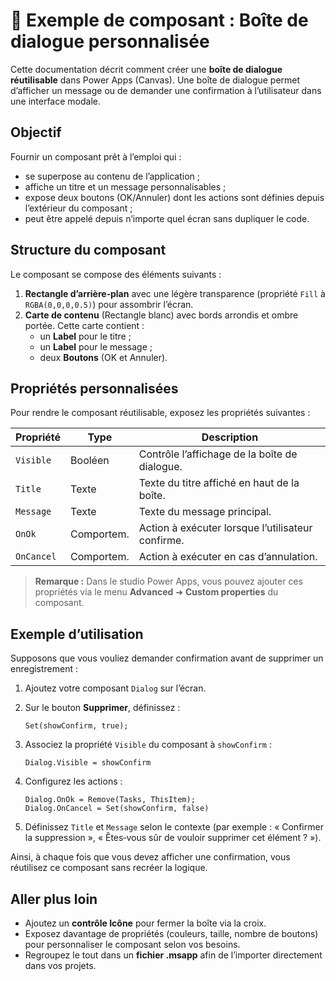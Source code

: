 # 🧩 Exemple de composant : Boîte de dialogue personnalisée

Cette documentation décrit comment créer une **boîte de dialogue réutilisable**
dans Power Apps (Canvas). Une boîte de dialogue permet d’afficher un
message ou de demander une confirmation à l’utilisateur dans une
interface modale.

## Objectif

Fournir un composant prêt à l’emploi qui :

- se superpose au contenu de l’application ;
- affiche un titre et un message personnalisables ;
- expose deux boutons (OK/Annuler) dont les actions sont définies
  depuis l’extérieur du composant ;
- peut être appelé depuis n’importe quel écran sans dupliquer le code.

## Structure du composant

Le composant se compose des éléments suivants :

1. **Rectangle d’arrière‑plan** avec une légère transparence
   (propriété `Fill` à `RGBA(0,0,0,0.5)`) pour assombrir l’écran.
2. **Carte de contenu** (Rectangle blanc) avec bords arrondis et
   ombre portée. Cette carte contient :
   - un **Label** pour le titre ;
   - un **Label** pour le message ;
   - deux **Boutons** (OK et Annuler).

## Propriétés personnalisées

Pour rendre le composant réutilisable, exposez les propriétés suivantes :

| Propriété      | Type      | Description                                      |
|---------------|-----------|--------------------------------------------------|
| `Visible`     | Booléen   | Contrôle l’affichage de la boîte de dialogue.    |
| `Title`       | Texte     | Texte du titre affiché en haut de la boîte.     |
| `Message`     | Texte     | Texte du message principal.                      |
| `OnOk`        | Comportem.| Action à exécuter lorsque l’utilisateur confirme. |
| `OnCancel`    | Comportem.| Action à exécuter en cas d’annulation.           |

> **Remarque :** Dans le studio Power Apps, vous pouvez ajouter ces
> propriétés via le menu **Advanced** ➜ **Custom properties** du
> composant.

## Exemple d’utilisation

Supposons que vous vouliez demander confirmation avant de supprimer un
enregistrement :

1. Ajoutez votre composant `Dialog` sur l’écran.
2. Sur le bouton **Supprimer**, définissez :

   ```powerfx
   Set(showConfirm, true);
   ```

3. Associez la propriété `Visible` du composant à `showConfirm` :

   ```powerfx
   Dialog.Visible = showConfirm
   ```

4. Configurez les actions :

   ```powerfx
   Dialog.OnOk = Remove(Tasks, ThisItem);
   Dialog.OnCancel = Set(showConfirm, false)
   ```

5. Définissez `Title` et `Message` selon le contexte (par exemple :
   « Confirmer la suppression », « Êtes‑vous sûr de vouloir supprimer
   cet élément ? »).

Ainsi, à chaque fois que vous devez afficher une confirmation, vous
réutilisez ce composant sans recréer la logique.

## Aller plus loin

- Ajoutez un **contrôle Icône** pour fermer la boîte via la croix.
- Exposez davantage de propriétés (couleurs, taille, nombre de
  boutons) pour personnaliser le composant selon vos besoins.
- Regroupez le tout dans un **fichier .msapp** afin de l’importer
  directement dans vos projets.
